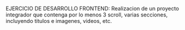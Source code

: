 EJERCICIO DE DESARROLLO FRONTEND: Realizacion de un proyecto integrador que contenga por lo menos 3 scroll, varias secciones, incluyendo titulos  e imagenes, videos, etc.


